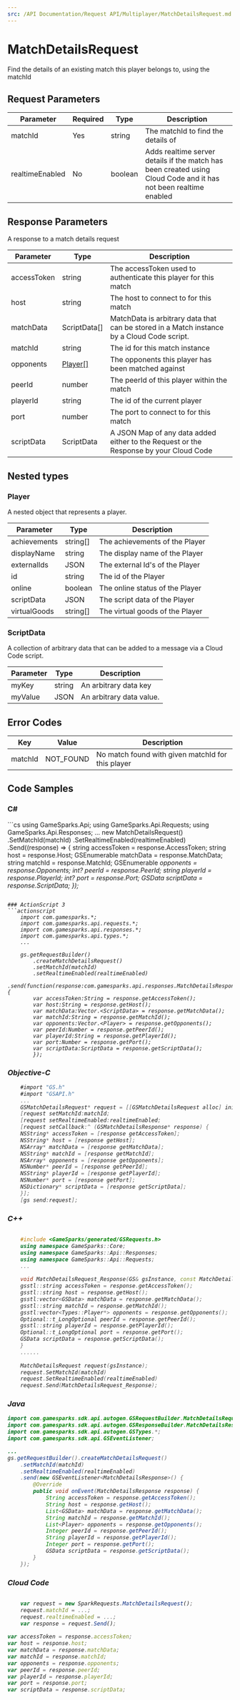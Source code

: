 ```yaml
---
src: /API Documentation/Request API/Multiplayer/MatchDetailsRequest.md
---
```


# MatchDetailsRequest


Find the details of an existing match this player belongs to, using the matchId


## Request Parameters

Parameter | Required | Type | Description
--------- | -------- | ---- | -----------
matchId | Yes | string | The matchId to find the details of
realtimeEnabled | No | boolean | Adds realtime server details if the match has been created using Cloud Code and it has not been realtime enabled

## Response Parameters


A response to a match details request

Parameter | Type | Description
--------- | ---- | -----------
accessToken | string | The accessToken used to authenticate this player for this match
host | string | The host to connect to for this match
matchData | ScriptData[] | MatchData is arbitrary data that can be stored in a Match instance by a Cloud Code script.
matchId | string | The id for this match instance
opponents | [Player[]](#player) | The opponents this player has been matched against
peerId | number | The peerId of this player within the match
playerId | string | The id of the current player
port | number | The port to connect to for this match
scriptData | ScriptData | A JSON Map of any data added either to the Request or the Response by your Cloud Code

## Nested types

### Player

A nested object that represents a player.

Parameter | Type | Description
--------- | ---- | -----------
achievements | string[] | The achievements of the Player
displayName | string | The display name of the Player
externalIds | JSON | The external Id's of the Player
id | string | The id of the Player
online | boolean | The online status of the Player
scriptData | JSON | The script data of the Player
virtualGoods | string[] | The virtual goods of the Player

### ScriptData

A collection of arbitrary data that can be added to a message via a Cloud Code script.

Parameter | Type | Description
--------- | ---- | -----------
myKey | string | An arbitrary data key
myValue | JSON | An arbitrary data value.

## Error Codes

Key | Value | Description
--------- | ----------- | -----------
matchId | NOT_FOUND | No match found with given matchId for this player

## Code Samples

<h3>C#</h3>
```cs
	using GameSparks.Api;
	using GameSparks.Api.Requests;
	using GameSparks.Api.Responses;
	...
	new MatchDetailsRequest()
		.SetMatchId(matchId)
		.SetRealtimeEnabled(realtimeEnabled)
		.Send((response) => {
		string accessToken = response.AccessToken; 
		string host = response.Host; 
		GSEnumerable<GSData> matchData = response.MatchData; 
		string matchId = response.MatchId; 
		GSEnumerable<var> opponents = response.Opponents; 
		int? peerId = response.PeerId; 
		string playerId = response.PlayerId; 
		int? port = response.Port; 
		GSData scriptData = response.ScriptData; 
		});

```

### ActionScript 3
```actionscript
	import com.gamesparks.*;
	import com.gamesparks.api.requests.*;
	import com.gamesparks.api.responses.*;
	import com.gamesparks.api.types.*;
	...
	
	gs.getRequestBuilder()
	    .createMatchDetailsRequest()
		.setMatchId(matchId)
		.setRealtimeEnabled(realtimeEnabled)
		.send(function(response:com.gamesparks.api.responses.MatchDetailsResponse):void {
		var accessToken:String = response.getAccessToken(); 
		var host:String = response.getHost(); 
		var matchData:Vector.<ScriptData> = response.getMatchData(); 
		var matchId:String = response.getMatchId(); 
		var opponents:Vector.<Player> = response.getOpponents(); 
		var peerId:Number = response.getPeerId(); 
		var playerId:String = response.getPlayerId(); 
		var port:Number = response.getPort(); 
		var scriptData:ScriptData = response.getScriptData(); 
		});

```

### Objective-C
```objectivec
	#import "GS.h"
	#import "GSAPI.h"
	...
	GSMatchDetailsRequest* request = [[GSMatchDetailsRequest alloc] init];
	[request setMatchId:matchId;
	[request setRealtimeEnabled:realtimeEnabled;
	[request setCallback:^ (GSMatchDetailsResponse* response) {
	NSString* accessToken = [response getAccessToken]; 
	NSString* host = [response getHost]; 
	NSArray* matchData = [response getMatchData]; 
	NSString* matchId = [response getMatchId]; 
	NSArray* opponents = [response getOpponents]; 
	NSNumber* peerId = [response getPeerId]; 
	NSString* playerId = [response getPlayerId]; 
	NSNumber* port = [response getPort]; 
	NSDictionary* scriptData = [response getScriptData]; 
	}];
	[gs send:request];

```

### C++
```cpp

	#include <GameSparks/generated/GSRequests.h>
	using namespace GameSparks::Core;
	using namespace GameSparks::Api::Responses;
	using namespace GameSparks::Api::Requests;
	...
	
	void MatchDetailsRequest_Response(GS& gsInstance, const MatchDetailsResponse& response) {
	gsstl::string accessToken = response.getAccessToken(); 
	gsstl::string host = response.getHost(); 
	gsstl:vector<GSData> matchData = response.getMatchData(); 
	gsstl::string matchId = response.getMatchId(); 
	gsstl:vector<Types::Player*> opponents = response.getOpponents(); 
	Optional::t_LongOptional peerId = response.getPeerId(); 
	gsstl::string playerId = response.getPlayerId(); 
	Optional::t_LongOptional port = response.getPort(); 
	GSData scriptData = response.getScriptData(); 
	}
	......
	
	MatchDetailsRequest request(gsInstance);
	request.SetMatchId(matchId)
	request.SetRealtimeEnabled(realtimeEnabled)
	request.Send(MatchDetailsRequest_Response);
```

### Java
```java
import com.gamesparks.sdk.api.autogen.GSRequestBuilder.MatchDetailsRequest;
import com.gamesparks.sdk.api.autogen.GSResponseBuilder.MatchDetailsResponse;
import com.gamesparks.sdk.api.autogen.GSTypes.*;
import com.gamesparks.sdk.api.GSEventListener;

...
gs.getRequestBuilder().createMatchDetailsRequest()
	.setMatchId(matchId)
	.setRealtimeEnabled(realtimeEnabled)
	.send(new GSEventListener<MatchDetailsResponse>() {
		@Override
		public void onEvent(MatchDetailsResponse response) {
			String accessToken = response.getAccessToken(); 
			String host = response.getHost(); 
			List<GSData> matchData = response.getMatchData(); 
			String matchId = response.getMatchId(); 
			List<Player> opponents = response.getOpponents(); 
			Integer peerId = response.getPeerId(); 
			String playerId = response.getPlayerId(); 
			Integer port = response.getPort(); 
			GSData scriptData = response.getScriptData(); 
		}
	});

```

### Cloud Code
```javascript

	var request = new SparkRequests.MatchDetailsRequest();
	request.matchId = ...;
	request.realtimeEnabled = ...;
	var response = request.Send();
	
var accessToken = response.accessToken; 
var host = response.host; 
var matchData = response.matchData; 
var matchId = response.matchId; 
var opponents = response.opponents; 
var peerId = response.peerId; 
var playerId = response.playerId; 
var port = response.port; 
var scriptData = response.scriptData; 
```


